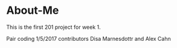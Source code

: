 # About-Me
This is the first 201 project for week 1.

Pair coding 1/5/2017
contributors Disa Marnesdottr and Alex Cahn
